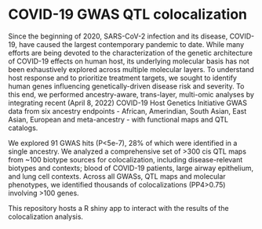 # COVID-19 GWAS QTL colocalization

Since the beginning of 2020, SARS-CoV-2 infection and its disease, COVID-19, have caused the largest contemporary pandemic to date. While many efforts are being devoted to the characterization of the genetic architecture of COVID-19 effects on human host, its underlying molecular basis has not been exhaustively explored across multiple molecular layers. To understand host response and to prioritize treatment targets, we sought to identify human genes influencing genetically-driven disease risk and severity. To this end, we performed ancestry-aware, trans-layer, multi-omic analyses by integrating recent (April 8, 2022) COVID-19 Host Genetics Initiative GWAS data from six ancestry endpoints - African, Amerindian, South Asian, East Asian, European and meta-ancestry - with functional maps and QTL catalogs.

We explored 91 GWAS hits (P<5e-7), 28% of which were identified in a single ancestry. We analyzed a comprehensive set of >300 cis QTL maps from ~100 biotype sources for colocalization, including disease-relevant biotypes and contexts; blood of COVID-19 patients, large airway epithelium, and lung cell contexts. Across all GWASs, QTL maps and molecular phenotypes, we identified thousands of colocalizations (PP4>0.75) involving >100 genes. 

This repository hosts a R shiny app to interact with the results of the colocalization analysis. 
